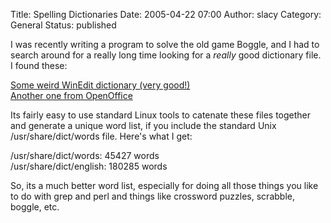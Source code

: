 Title: Spelling Dictionaries
Date: 2005-04-22 07:00
Author: slacy
Category: General
Status: published

I was recently writing a program to solve the old game Boggle, and I had
to search around for a really long time looking for a <span
style="font-style: italic;">really</span> good dictionary file. I found
these:

[Some weird WinEdit dictionary (very
good!)](http://www.winedt.com/dict.html)  
[Another one from
OpenOffice](http://lingucomponent.openoffice.org/spell_dic.html)

Its fairly easy to use standard Linux tools to catenate these files
together and generate a unique word list, if you include the standard
Unix /usr/share/dict/words file. Here's what I get:

/usr/share/dict/words: 45427 words  
/usr/share/dict/english: 180285 words

So, its a much better word list, especially for doing all those things
you like to do with grep and perl and things like crossword puzzles,
scrabble, boggle, etc.  
  
  

